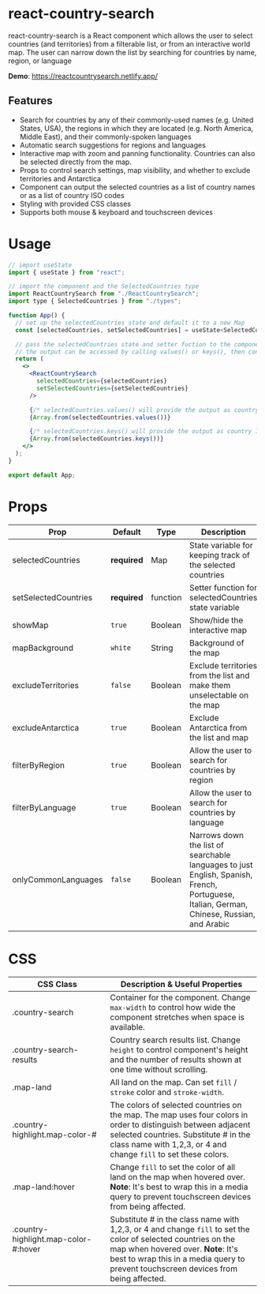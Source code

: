 # react-country-search

react-country-search is a React component which allows the user to select countries (and territories)
from a filterable list, or from an interactive world map. The user can narrow down the list by searching for
countries by name, region, or language

**Demo**: https://reactcountrysearch.netlify.app/

## Features

<ul>
    <li>Search for countries by any of their commonly-used names (e.g. United States, USA), the regions in which they are located (e.g. North America, Middle East), and their commonly-spoken languages</li>
    <li>Automatic search suggestions for regions and languages</li>
    <li>Interactive map with zoom and panning functionality. Countries can also be selected directly from the map.</li>
    <li>Props to control search settings, map visibility, and whether to exclude territories and Antarctica</li>
    <li>Component can output the selected countries as a list of country names or as a list of country ISO codes</li>
    <li>Styling with provided CSS classes</li>
    <li>Supports both mouse & keyboard and touchscreen devices</li>
</ul>

# Usage

```jsx
// import useState
import { useState } from "react";

// import the component and the SelectedCountries type
import ReactCountrySearch from "./ReactCountrySearch";
import type { SelectedCountries } from "./types";

function App() {
  // set up the selectedCountries state and default it to a new Map
  const [selectedCountries, setSelectedCountries] = useState<SelectedCountries>(new Map());

  // pass the selectedCountries state and setter fuction to the component as props
  // the output can be accessed by calling values() or keys(), then converting to an array
  return (
    <>
      <ReactCountrySearch
        selectedCountries={selectedCountries}
        setSelectedCountries={setSelectedCountries}
      />

      {/* selectedCountries.values() will provide the output as country names */}
      {Array.from(selectedCountries.values())}

      {/* selectedCountries.keys() will provide the output as country ISO codes */}
      {Array.from(selectedCountries.keys())}
    </>
  );
}

export default App;
```

# Props

| Prop                 | Default      | Type     | Description                                                                                                                               |
| -------------------- | ------------ | -------- | ----------------------------------------------------------------------------------------------------------------------------------------- |
| selectedCountries    | **required** | Map      | State variable for keeping track of the selected countries                                                                                |
| setSelectedCountries | **required** | function | Setter function for selectedCountries state variable                                                                                      |
| showMap              | `true`       | Boolean  | Show/hide the interactive map                                                                                                             |
| mapBackground        | `white`      | String   | Background of the map                                                                                                                     |
| excludeTerritories   | `false`      | Boolean  | Exclude territories from the list and make them unselectable on the map                                                                   |
| excludeAntarctica    | `true`       | Boolean  | Exclude Antarctica from the list and map                                                                                                  |
| filterByRegion       | `true`       | Boolean  | Allow the user to search for countries by region                                                                                          |
| filterByLanguage     | `true`       | Boolean  | Allow the user to search for countries by language                                                                                        |
| onlyCommonLanguages  | `false`      | Boolean  | Narrows down the list of searchable languages to just English, Spanish, French, Portuguese, Italian, German, Chinese, Russian, and Arabic |

# CSS

| CSS Class                                                                                                                                                                                                                                                                                                                                                                                   | Description & Useful Properties                                                                                                                                                                                                              |
| ------------------------------------------------------------------------------------------------------------------------------------------------------------------------------------------------------------------------------------------------------------------------------------------------------------------------------------------------------------------------------------------- | -------------------------------------------------------------------------------------------------------------------------------------------------------------------------------------------------------------------------------------------- |
| .country-search                                                                                                                                                                                                                                                                                                                                                                             | Container for the component. Change `max-width` to control how wide the component stretches when space is available.                                                                                                                         |
| .country-search-results                                                                                                                                                                                                                                                                                                                                                                     | Country search results list. Change `height` to control component's height and the number of results shown at one time without scrolling.                                                                                                    |
| .map-land                                                                                                                                                                                                                                                                                                                                                                                   | All land on the map. Can set `fill` / `stroke` color and `stroke-width`.                                                                                                                                                                     |
| .country-highlight.map-color-#                                                                                                                                                                                                                                                                                                                                                              | The colors of selected countries on the map. The map uses four colors in order to distinguish between adjacent selected countries. Substitute # in the class name with 1,2,3, or 4 and change `fill` to set these colors.                    |
| .map-land:hover                                                                                                                                                                                                                                                                                                                                                                             | Change `fill` to set the color of all land on the map when hovered over. **Note**: It's best to wrap this in a media query to prevent touchscreen devices from being affected.                                                               |
| .country-highlight.map-color-#:hover &nbsp; &nbsp; &nbsp; &nbsp; &nbsp; &nbsp; &nbsp; &nbsp; &nbsp; &nbsp; &nbsp; &nbsp; &nbsp; &nbsp; &nbsp; &nbsp; &nbsp; &nbsp; &nbsp; &nbsp; &nbsp; &nbsp; &nbsp; &nbsp; &nbsp; &nbsp; &nbsp; &nbsp; &nbsp; &nbsp; &nbsp; &nbsp; &nbsp; &nbsp; &nbsp; &nbsp; &nbsp; &nbsp; &nbsp; &nbsp; &nbsp; &nbsp; &nbsp; &nbsp; &nbsp; &nbsp; &nbsp; &nbsp; &nbsp; | Substitute # in the class name with 1,2,3, or 4 and change `fill` to set the color of selected countries on the map when hovered over. **Note**: It's best to wrap this in a media query to prevent touchscreen devices from being affected. |

<!-- # Install -->
